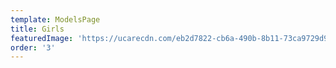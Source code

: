 ```yaml
---
template: ModelsPage
title: Girls
featuredImage: 'https://ucarecdn.com/eb2d7822-cb6a-490b-8b11-73ca9729d98b/'
order: '3'
---
```


